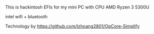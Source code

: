 This is hackintosh EFIs for my mini PC with CPU AMD Ryzen 3 5300U

intel wifi + bluetooth

Technology by https://github.com/lzhoang2801/OpCore-Simplify
